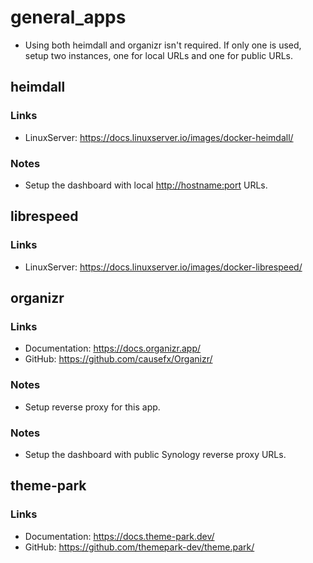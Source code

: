 # general_apps

* Using both heimdall and organizr isn't required. If only one is used, setup two instances, one for local URLs and one for public URLs.

## heimdall

### Links

* LinuxServer: <https://docs.linuxserver.io/images/docker-heimdall/>

### Notes

* Setup the dashboard with local <http://hostname:port> URLs.

## librespeed

### Links

* LinuxServer: <https://docs.linuxserver.io/images/docker-librespeed/>

## organizr

### Links

* Documentation: <https://docs.organizr.app/>
* GitHub: <https://github.com/causefx/Organizr/>

### Notes

* Setup reverse proxy for this app.

### Notes

* Setup the dashboard with public Synology reverse proxy URLs.

## theme-park

### Links

* Documentation: <https://docs.theme-park.dev/>
* GitHub: <https://github.com/themepark-dev/theme.park/>
